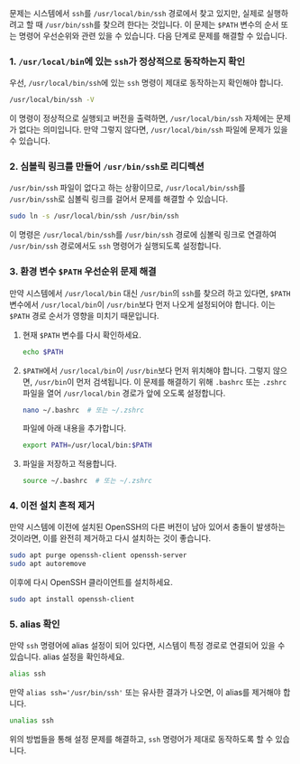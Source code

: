 문제는 시스템에서 `ssh`를 `/usr/local/bin/ssh` 경로에서 찾고 있지만, 실제로 실행하려고 할 때 `/usr/bin/ssh`를 찾으려 한다는 것입니다. 이 문제는 `$PATH` 변수의 순서 또는 명령어 우선순위와 관련 있을 수 있습니다. 다음 단계로 문제를 해결할 수 있습니다.

### 1. **`/usr/local/bin`에 있는 `ssh`가 정상적으로 동작하는지 확인**
   우선, `/usr/local/bin/ssh`에 있는 `ssh` 명령이 제대로 동작하는지 확인해야 합니다.

   ```bash
   /usr/local/bin/ssh -V
   ```

   이 명령이 정상적으로 실행되고 버전을 출력하면, `/usr/local/bin/ssh` 자체에는 문제가 없다는 의미입니다. 만약 그렇지 않다면, `/usr/local/bin/ssh` 파일에 문제가 있을 수 있습니다.

### 2. **심볼릭 링크를 만들어 `/usr/bin/ssh`로 리디렉션**
   `/usr/bin/ssh` 파일이 없다고 하는 상황이므로, `/usr/local/bin/ssh`를 `/usr/bin/ssh`로 심볼릭 링크를 걸어서 문제를 해결할 수 있습니다.

   ```bash
   sudo ln -s /usr/local/bin/ssh /usr/bin/ssh
   ```

   이 명령은 `/usr/local/bin/ssh`를 `/usr/bin/ssh` 경로에 심볼릭 링크로 연결하여 `/usr/bin/ssh` 경로에서도 `ssh` 명령어가 실행되도록 설정합니다.

### 3. **환경 변수 `$PATH` 우선순위 문제 해결**
   만약 시스템에서 `/usr/local/bin` 대신 `/usr/bin`의 `ssh`를 찾으려 하고 있다면, `$PATH` 변수에서 `/usr/local/bin`이 `/usr/bin`보다 먼저 나오게 설정되어야 합니다. 이는 `$PATH` 경로 순서가 영향을 미치기 때문입니다.

   1. 현재 `$PATH` 변수를 다시 확인하세요.

      ```bash
      echo $PATH
      ```

   2. `$PATH`에서 `/usr/local/bin`이 `/usr/bin`보다 먼저 위치해야 합니다. 그렇지 않으면, `/usr/bin`이 먼저 검색됩니다. 이 문제를 해결하기 위해 `.bashrc` 또는 `.zshrc` 파일을 열어 `/usr/local/bin` 경로가 앞에 오도록 설정합니다.

      ```bash
      nano ~/.bashrc  # 또는 ~/.zshrc
      ```

      파일에 아래 내용을 추가합니다.

      ```bash
      export PATH=/usr/local/bin:$PATH
      ```

   3. 파일을 저장하고 적용합니다.

      ```bash
      source ~/.bashrc  # 또는 ~/.zshrc
      ```

### 4. **이전 설치 흔적 제거**
   만약 시스템에 이전에 설치된 OpenSSH의 다른 버전이 남아 있어서 충돌이 발생하는 것이라면, 이를 완전히 제거하고 다시 설치하는 것이 좋습니다.

   ```bash
   sudo apt purge openssh-client openssh-server
   sudo apt autoremove
   ```

   이후에 다시 OpenSSH 클라이언트를 설치하세요.

   ```bash
   sudo apt install openssh-client
   ```

### 5. **alias 확인**
   만약 `ssh` 명령어에 alias 설정이 되어 있다면, 시스템이 특정 경로로 연결되어 있을 수 있습니다. alias 설정을 확인하세요.

   ```bash
   alias ssh
   ```

   만약 `alias ssh='/usr/bin/ssh'` 또는 유사한 결과가 나오면, 이 alias를 제거해야 합니다.

   ```bash
   unalias ssh
   ```

위의 방법들을 통해 설정 문제를 해결하고, `ssh` 명령어가 제대로 동작하도록 할 수 있습니다.